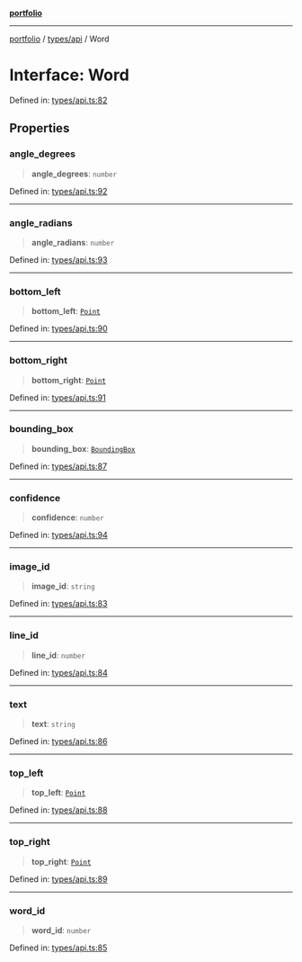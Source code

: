 [**portfolio**](../../../README.md)

***

[portfolio](../../../modules.md) / [types/api](../README.md) / Word

# Interface: Word

Defined in: [types/api.ts:82](https://github.com/tnorlund/Portfolio/blob/b4366f5a15261d503e5b39efd28c6307c6f883f6/portfolio/types/api.ts#L82)

## Properties

### angle\_degrees

> **angle\_degrees**: `number`

Defined in: [types/api.ts:92](https://github.com/tnorlund/Portfolio/blob/b4366f5a15261d503e5b39efd28c6307c6f883f6/portfolio/types/api.ts#L92)

***

### angle\_radians

> **angle\_radians**: `number`

Defined in: [types/api.ts:93](https://github.com/tnorlund/Portfolio/blob/b4366f5a15261d503e5b39efd28c6307c6f883f6/portfolio/types/api.ts#L93)

***

### bottom\_left

> **bottom\_left**: [`Point`](Point.md)

Defined in: [types/api.ts:90](https://github.com/tnorlund/Portfolio/blob/b4366f5a15261d503e5b39efd28c6307c6f883f6/portfolio/types/api.ts#L90)

***

### bottom\_right

> **bottom\_right**: [`Point`](Point.md)

Defined in: [types/api.ts:91](https://github.com/tnorlund/Portfolio/blob/b4366f5a15261d503e5b39efd28c6307c6f883f6/portfolio/types/api.ts#L91)

***

### bounding\_box

> **bounding\_box**: [`BoundingBox`](BoundingBox.md)

Defined in: [types/api.ts:87](https://github.com/tnorlund/Portfolio/blob/b4366f5a15261d503e5b39efd28c6307c6f883f6/portfolio/types/api.ts#L87)

***

### confidence

> **confidence**: `number`

Defined in: [types/api.ts:94](https://github.com/tnorlund/Portfolio/blob/b4366f5a15261d503e5b39efd28c6307c6f883f6/portfolio/types/api.ts#L94)

***

### image\_id

> **image\_id**: `string`

Defined in: [types/api.ts:83](https://github.com/tnorlund/Portfolio/blob/b4366f5a15261d503e5b39efd28c6307c6f883f6/portfolio/types/api.ts#L83)

***

### line\_id

> **line\_id**: `number`

Defined in: [types/api.ts:84](https://github.com/tnorlund/Portfolio/blob/b4366f5a15261d503e5b39efd28c6307c6f883f6/portfolio/types/api.ts#L84)

***

### text

> **text**: `string`

Defined in: [types/api.ts:86](https://github.com/tnorlund/Portfolio/blob/b4366f5a15261d503e5b39efd28c6307c6f883f6/portfolio/types/api.ts#L86)

***

### top\_left

> **top\_left**: [`Point`](Point.md)

Defined in: [types/api.ts:88](https://github.com/tnorlund/Portfolio/blob/b4366f5a15261d503e5b39efd28c6307c6f883f6/portfolio/types/api.ts#L88)

***

### top\_right

> **top\_right**: [`Point`](Point.md)

Defined in: [types/api.ts:89](https://github.com/tnorlund/Portfolio/blob/b4366f5a15261d503e5b39efd28c6307c6f883f6/portfolio/types/api.ts#L89)

***

### word\_id

> **word\_id**: `number`

Defined in: [types/api.ts:85](https://github.com/tnorlund/Portfolio/blob/b4366f5a15261d503e5b39efd28c6307c6f883f6/portfolio/types/api.ts#L85)
